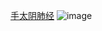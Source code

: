 [手太阴肺经](http://www.quanxue.cn/CT_ZhongYi/JingLuo/JingLuo01.html)
![image](http://www.quanxue.cn/CT_ZhongYi/JingLuo/pic/ShouTaiYingFei.jpg)
